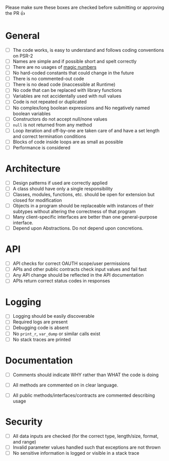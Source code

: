 

Please make sure these boxes are checked before submitting or approving the PR :+1:

# General
  - [ ] The code works, is easy to understand and follows coding conventions on PSR-2
  - [ ] Names are simple and if possible short and spelt correctly
  - [ ] There are no usages of [magic numbers](http://c2.com/cgi/wiki?MagicNumber)
  - [ ] No hard-coded constants that could change in the future
  - [ ] There is no commented-out code
  - [ ] There is no dead code (inaccessible at Runtime)
  - [ ] No code that can be replaced with library functions
  - [ ] Variables are not accidentally used with null values
  - [ ] Code is not repeated or duplicated
  - [ ] No complex/long boolean expressions and No negatively named boolean variables
  - [ ] Constructors do not accept null/none values
  - [ ] `null` is not returned from any method
  - [ ] Loop iteration and off-by-one are taken care of and have a set length and correct termination conditions
  - [ ] Blocks of code inside loops are as small as possible
  - [ ] Performance is considered

# Architecture
  - [ ] Design patterns if used are correctly applied
  - [ ] A class should have only a single responsibility 
  - [ ] Classes, modules, functions, etc. should be open for extension but closed for modification
  - [ ] Objects in a program should be replaceable with instances of their subtypes without altering the correctness of that program
  - [ ] Many client-specific interfaces are better than one general-purpose interface.
  - [ ] Depend upon Abstractions. Do not depend upon concretions.

# API
  - [ ] API checks for correct OAUTH scope/user permissions
  - [ ] APIs and other public contracts check input values and fail fast
  - [ ] Any API change should be reflected in the API documentation
  - [ ] APIs return correct status codes in responses

# Logging
  - [ ] Logging should be easily discoverable
  - [ ] Required logs are present
  - [ ] Debugging code is absent
  - [ ] No `print_r`, `var_dump` or similar calls exist
  - [ ] No stack traces are printed
  
# Documentation
  - [ ] Comments should indicate WHY rather than WHAT the code is doing
  - [ ] All methods are commented on in clear language.
  - [ ] All public methods/interfaces/contracts are commented describing usage


# Security
  - [ ] All data inputs are checked (for the correct type, length/size, format, and range)
  - [ ] Invalid parameter values handled such that exceptions are not thrown
  - [ ] No sensitive information is logged or visible in a stack trace
